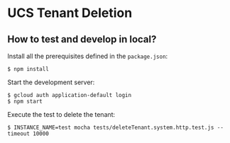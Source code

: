 # UCS Tenant Deletion

## How to test and develop in local?

Install all the prerequisites defined in the `package.json`:
```
$ npm install
```

Start the development server:
```
$ gcloud auth application-default login
$ npm start
```

Execute the test to delete the tenant:
```
$ INSTANCE_NAME=test mocha tests/deleteTenant.system.http.test.js --timeout 10000
```

